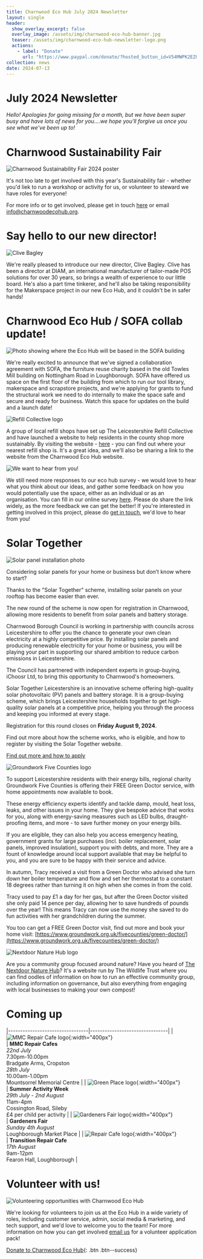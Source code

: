 ```yaml
---
title: Charnwood Eco Hub July 2024 Newsletter
layout: single
header:
  show_overlay_excerpt: false
  overlay_image: /assets/img/charnwood-eco-hub-banner.jpg
  teaser: /assets/img/charnwood-eco-hub-newsletter-logo.png
  actions:
    - label: "Donate"
      url: "https://www.paypal.com/donate/?hosted_button_id=V54MWPK2EZGPY"
collection: news
date: 2024-07-13
---
```

# July 2024 Newsletter

*Hello! Apologies for going missing for a month, but we have been super busy and have lots of news for you....we hope you'll forgive us once you see what we've been up to!*


# Charnwood Sustainability Fair
 
![Charnwood Sustainability Fair 2024 poster](/assets/img/charnwood-sustainability-fair-2024.png)

It's not too late to get involved with this year's Sustainability fair - whether you'd liek to run a workshop or activity for us, or volunteer to steward we have roles for everyone!

For more info or to get involved, please get in touch [here](mailto:info@charnwoodecohub.org) or email [info@charnwoodecohub.org](mailto:info@charnwoodecohub.org).


# Say hello to our new director!

![Clive Bagley](/assets/img/clive-bagley.jpg)
 
We're really pleased to introduce our new director, Clive Bagley. Clive has been a director at DIAM, an international manufacturer of tailor-made POS solutions for over 30 years, so brings a wealth of experience to our little board. He's also a part time tinkerer, and he'll also be taking responsibility for the Makerspace project in our new Eco Hub, and it couldn't be in safer hands!


# Charnwood Eco Hub / SOFA collab update!

![Photo showing where the Eco Hub will be based in the SOFA building](/assets/img/sofa-building-eco-hub-site.png)
 
We're really excited to announce that we've signed a collaboration agreement with SOFA, the furniture reuse charity based in the old Towles Mill building on Nottingham Road in Loughborough. SOFA have offered us  space on the first floor of the building from which to run our tool library, makerspace and scrapstore projects, and we're applying for grants to fund the structural work we need to do internally to make the space safe and secure and ready for business. Watch this space for updates on the build and a launch date!


![Refill Collective logo](/assets/img/welcome-message.png)

A group of local refill shops have set up The Leicestershire Refill Collective and have launched a website to help residents in the county shop more sustainably. By visiting the website - [here](https://hello721653.wixsite.com/therefillcollective) - you can find out where your nearest refill shop is. It's a great idea, and we'll also be sharing a link to the website from the Charnwood Eco Hub website.


![We want to hear from you!](/assets/img/charnwood-eco-hub-wants-to-hear-from-you.png)

We still need more responses to our eco hub survey - we would love to hear what you think about our ideas, and gather some feedback on how you would potentially use the space, either as an individual or as an organisation.  You can fill in our online survey [here](https://docs.google.com/forms/d/e/1FAIpQLSeunNy8gA1OsdnYPz8d7KdB6WS-FWnLnyFCXdhRkUbLU5cR7A/viewform). Please do share the link widely, as the more feedback we can get the better! If you're interested in getting involved in this project, please do [get in touch](mailto:info@charnwoodecohub.org), we'd love to hear from you!


# Solar Together

![Solar panel installation photo](/assets/img/solar-together-installation.jpg)

Considering solar panels for your home or business but don’t know where to start?  

Thanks to the "Solar Together" scheme, installing solar panels on your rooftop has become easier than ever.

The new round of the scheme is now open for registration in Charnwood, allowing more residents to benefit from solar panels and battery storage.

Charnwood Borough Council is working in partnership with councils across Leicestershire to offer you the chance to generate your own clean electricity at a highly competitive price. By installing solar panels and producing renewable electricity for your home or business, you will be playing your part in supporting our shared ambition to reduce carbon emissions in Leicestershire.

The Council has partnered with independent experts in group-buying, iChoosr Ltd, to bring this opportunity to Charnwood's homeowners.

Solar Together Leicestershire is an innovative scheme offering high-quality solar photovoltaic (PV) panels and battery storage. It is a group-buying scheme, which brings Leicestershire households together to get high-quality solar panels at a competitive price, helping you through the process and keeping you informed at every stage.

Registration for this round closes on **Friday August 9, 2024**.

Find out more about how the scheme works, who is eligible, and how to register by visiting the Solar Together website. 

[Find out more and how to apply](https://solartogether.co.uk/charnwood/home)


![Groundwork Five Counties logo](/assets/img/five-counties-logo.png)

To support Leicestershire residents with their energy bills, regional charity Groundwork Five Counties is offering their FREE Green Doctor service, with home appointments now available to book.

These energy efficiency experts identify and tackle damp, mould, heat loss, leaks, and other issues in your home. They give bespoke advice that works for you, along with energy-saving measures such as LED bulbs, draught-proofing items, and more - to save further money on your energy bills. 

If you are eligible, they can also help you access emergency heating, government grants for large purchases (incl. boiler replacement, solar panels, improved insulation), support you with debts, and more. They are a fount of knowledge around local support available that may be helpful to you, and you are sure to be happy with their service and advice.

In autumn, Tracy received a visit from a Green Doctor who advised she turn down her boiler temperature and flow and set her thermostat to a constant 18 degrees rather than turning it on high when she comes in from the cold.

Tracy used to pay £1 a day for her gas, but after the Green Doctor visited she only paid 14 pence per day, allowing her to save hundreds of pounds over the year! This means Tracy can now use the money she saved to do fun activities with her grandchildren during the summer.

You too can get a FREE Green Doctor visit, find out more and book your home visit: [https://www.groundwork.org.uk/fivecounties/green-doctor/](https://www.groundwork.org.uk/fivecounties/green-doctor/)

 
![Nextdoor Nature Hub logo](/assets/img/nextdoor-nature-hub-logo.png)

Are you a community group focused around nature? Have you heard of [The Nextdoor Nature Hub](https://nextdoornaturehub.org.uk/)? It's a website run by The Wildlife Trust where you can find oodles of information on how to run an effective community group, including information on governance, but also everything from engaging with local businesses to making your own compost!


# Coming up

|---------------------------------|--------------------------------|
| ![MMC Repair Cafe logo](/assets/img/mmc-repair-cafe-logo.png){:width="400px"}<br/> | **MMC Repair Cafes**<br/> *22nd July*<br/> 7.30pm-10.00pm<br/> Bradgate Arms, Cropston<br/> *28th July*<br/> 10.00am-1.00pm<br/> Mountsorrel Memorial Centre |
| ![Green Place logo](/assets/img/green-place-logo.png){:width="400px"}<br/> | **Summer Activity Week**<br/> *29th July - 2nd August*<br/> 11am-4pm<br/> Cossington Road, Sileby<br/> £4 per child per activity |
| ![Gardeners Fair logo](/assets/img/gardeners-fair-logo.png){:width="400px"}<br/> | **Gardeners Fair**<br/> *Sunday 4th August*<br/> Loughborough Market Place |
| ![Repair Cafe logo](/assets/img/repair-cafe-logo.jpg){:width="400px"}<br/> | **Transition Repair Cafe**<br/> *17th August*<br/> 9am-12pm<br/> Fearon Hall, Loughborough |


# Volunteer with us!

![Volunteering opportunities with Charnwood Eco Hub](/assets/img/support-us.jpg)

We're looking for volunteers to join us at the Eco Hub in a wide variety of roles, including customer service, admin, social media & marketing, and tech support, and we'd love to welcome you to the team! For more information on how you can get involved [email us](https://docs.google.com/forms/d/e/1FAIpQLSeGo3mESDCTtnzJm9ctt5N1_2oxnxEa7L5eaE44EeFFEtnFww/viewform) for a volunteer application pack!

[Donate to Charnwood Eco Hub](https://www.paypal.com/donate/?hosted_button_id=V54MWPK2EZGPY){: .btn .btn--success}


